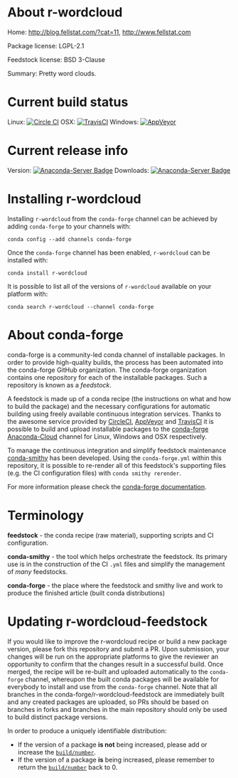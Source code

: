 About r-wordcloud
=================

Home: http://blog.fellstat.com/?cat=11, http://www.fellstat.com

Package license: LGPL-2.1

Feedstock license: BSD 3-Clause

Summary: Pretty word clouds.



Current build status
====================

Linux: [![Circle CI](https://circleci.com/gh/conda-forge/r-wordcloud-feedstock.svg?style=shield)](https://circleci.com/gh/conda-forge/r-wordcloud-feedstock)
OSX: [![TravisCI](https://travis-ci.org/conda-forge/r-wordcloud-feedstock.svg?branch=master)](https://travis-ci.org/conda-forge/r-wordcloud-feedstock)
Windows: [![AppVeyor](https://ci.appveyor.com/api/projects/status/github/conda-forge/r-wordcloud-feedstock?svg=True)](https://ci.appveyor.com/project/conda-forge/r-wordcloud-feedstock/branch/master)

Current release info
====================
Version: [![Anaconda-Server Badge](https://anaconda.org/conda-forge/r-wordcloud/badges/version.svg)](https://anaconda.org/conda-forge/r-wordcloud)
Downloads: [![Anaconda-Server Badge](https://anaconda.org/conda-forge/r-wordcloud/badges/downloads.svg)](https://anaconda.org/conda-forge/r-wordcloud)

Installing r-wordcloud
======================

Installing `r-wordcloud` from the `conda-forge` channel can be achieved by adding `conda-forge` to your channels with:

```
conda config --add channels conda-forge
```

Once the `conda-forge` channel has been enabled, `r-wordcloud` can be installed with:

```
conda install r-wordcloud
```

It is possible to list all of the versions of `r-wordcloud` available on your platform with:

```
conda search r-wordcloud --channel conda-forge
```


About conda-forge
=================

conda-forge is a community-led conda channel of installable packages.
In order to provide high-quality builds, the process has been automated into the
conda-forge GitHub organization. The conda-forge organization contains one repository
for each of the installable packages. Such a repository is known as a *feedstock*.

A feedstock is made up of a conda recipe (the instructions on what and how to build
the package) and the necessary configurations for automatic building using freely
available continuous integration services. Thanks to the awesome service provided by
[CircleCI](https://circleci.com/), [AppVeyor](http://www.appveyor.com/)
and [TravisCI](https://travis-ci.org/) it is possible to build and upload installable
packages to the [conda-forge](https://anaconda.org/conda-forge)
[Anaconda-Cloud](http://docs.anaconda.org/) channel for Linux, Windows and OSX respectively.

To manage the continuous integration and simplify feedstock maintenance
[conda-smithy](http://github.com/conda-forge/conda-smithy) has been developed.
Using the ``conda-forge.yml`` within this repository, it is possible to re-render all of
this feedstock's supporting files (e.g. the CI configuration files) with ``conda smithy rerender``.

For more information please check the [conda-forge documentation](https://conda-forge.org/docs/).

Terminology
===========

**feedstock** - the conda recipe (raw material), supporting scripts and CI configuration.

**conda-smithy** - the tool which helps orchestrate the feedstock.
                   Its primary use is in the construction of the CI ``.yml`` files
                   and simplify the management of *many* feedstocks.

**conda-forge** - the place where the feedstock and smithy live and work to
                  produce the finished article (built conda distributions)


Updating r-wordcloud-feedstock
==============================

If you would like to improve the r-wordcloud recipe or build a new
package version, please fork this repository and submit a PR. Upon submission,
your changes will be run on the appropriate platforms to give the reviewer an
opportunity to confirm that the changes result in a successful build. Once
merged, the recipe will be re-built and uploaded automatically to the
`conda-forge` channel, whereupon the built conda packages will be available for
everybody to install and use from the `conda-forge` channel.
Note that all branches in the conda-forge/r-wordcloud-feedstock are
immediately built and any created packages are uploaded, so PRs should be based
on branches in forks and branches in the main repository should only be used to
build distinct package versions.

In order to produce a uniquely identifiable distribution:
 * If the version of a package **is not** being increased, please add or increase
   the [``build/number``](http://conda.pydata.org/docs/building/meta-yaml.html#build-number-and-string).
 * If the version of a package **is** being increased, please remember to return
   the [``build/number``](http://conda.pydata.org/docs/building/meta-yaml.html#build-number-and-string)
   back to 0.